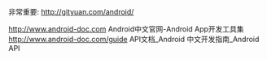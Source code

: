 非常重要:
http://gityuan.com/android/


http://www.android-doc.com        Android中文官网-Android App开发工具集
http://www.android-doc.com/guide  API文档_Android 中文开发指南_Android API
